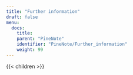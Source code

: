 ```yaml
---
title: "Further information"
draft: false
menu:
  docs:
    title:
    parent: "PineNote"
    identifier: "PineNote/Further_information"
    weight: 99
---
```


{{< children >}}